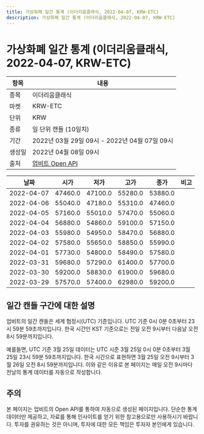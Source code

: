 ```yaml
---
title: 가상화폐 일간 통계 (이더리움클래식, 2022-04-07, KRW-ETC)
description: 가상화폐 일간 통계 (이더리움클래식, 2022-04-07, KRW-ETC)
---
```



가상화폐 일간 통계 (이더리움클래식, 2022-04-07, KRW-ETC)
===

|항목|내용|
|--|--|
|종목|이더리움클래식|
|마켓|KRW-ETC|
|단위|KRW|
|종류|일 단위 캔들 (10일치)|
|기간|2022년 03월 29일 09시 - 2022년 04월 07일 09시|
|생성일|2022년 04월 08일 09시|
|출처|[업비트 Open API](https://docs.upbit.com)|


|날짜|시가|저가|고가|종가|비고|
|--|--|--|--|--|--|
|2022-04-07|47460.0|47100.0|55280.0|53880.0|    |
|2022-04-06|55040.0|47180.0|55310.0|47460.0|    |
|2022-04-05|57160.0|55010.0|57470.0|55060.0|    |
|2022-04-04|56880.0|54860.0|59100.0|57150.0|    |
|2022-04-03|55980.0|54950.0|58470.0|56880.0|    |
|2022-04-02|57580.0|55650.0|58850.0|55990.0|    |
|2022-04-01|57730.0|54800.0|58490.0|57580.0|    |
|2022-03-31|59680.0|57290.0|61400.0|57700.0|    |
|2022-03-30|59200.0|58830.0|61900.0|59680.0|    |
|2022-03-29|57570.0|57400.0|62980.0|59200.0|    |


일간 캔들 구간에 대한 설명
---


업비트의 일간 캔들은 세계 협정시(UTC) 기준입니다. 
UTC 기준 0시 0분 0초부터 23시 59분 59초까지입니다. 
한국 시간인 KST 기준으로는 전일 오전 9시부터 다음날 오전 8시 59분까지입니다. 


예를들면, UTC 기준 3월 25일 데이터는 UTC 시준 3월 25일 0시 0분 0초부터 3월 25일 23시 59분 59초까지입니다. 
한국 시간으로 표현하면 3월 25일 오전 9시부터 3월 26일 오전 8시 59분까지입니다. 
이와 같은 이유로 본 페이지는 매일 오전 9시마다 전날의 통계 데이터를 자동으로 작성합니다. 


주의
---


본 페이지는 업비트의 Open API를 통하여 자동으로 생성된 페이지입니다. 
단순한 통계 데이터만 제공하고, 자료를 통해 인사이트를 얻기 위한 참고용으로만 사용하시기 바랍니다. 
투자를 권유하는 것은 아니며, 투자에 대한 모든 책임은 투자자 본인에게 있습니다. 
